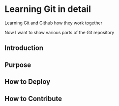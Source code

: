 # Learning Git in detail

Learning Git and Github how they work together

Now I want to show various parts of the Git repository
## Introduction 
## Purpose
## How to Deploy
## How to Contribute

